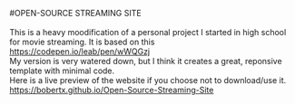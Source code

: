 #OPEN-SOURCE STREAMING SITE
<br><br>
This is a heavy moodification of a personal project I started in high school for movie streaming. It is based on this 
<br>
https://codepen.io/leab/pen/wWQGzj
<br>
My version is very watered down, but I think it creates a great, reponsive template with minimal code.
<br>
Here is a live preview of the website if you choose not to download/use it.
https://bobertx.github.io/Open-Source-Streaming-Site
